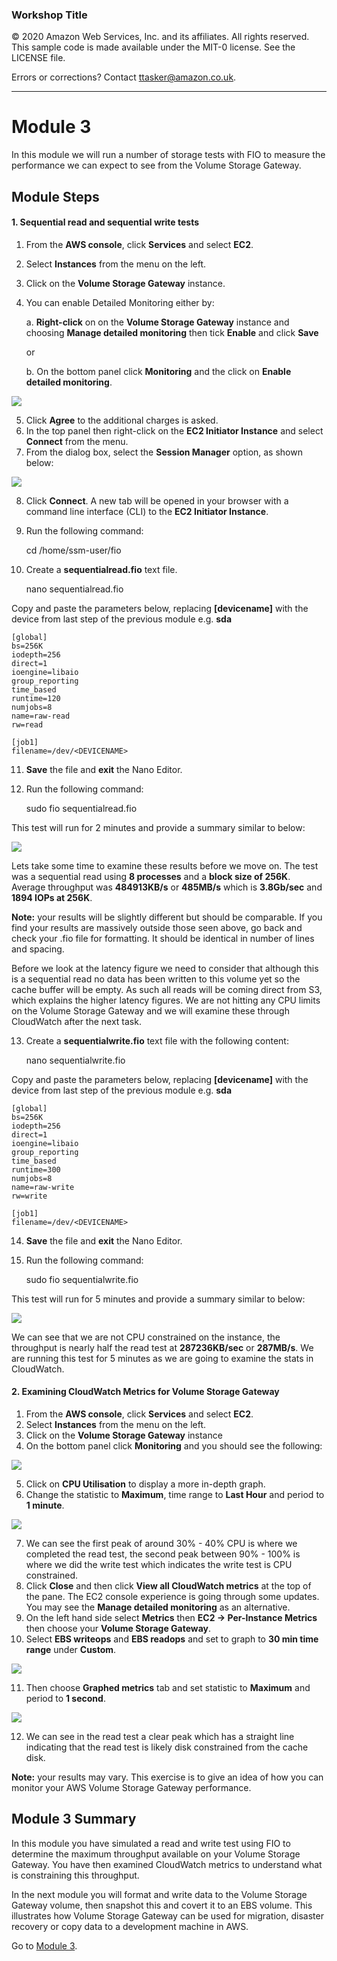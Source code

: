 ### Workshop Title

© 2020 Amazon Web Services, Inc. and its affiliates. All rights reserved.
This sample code is made available under the MIT-0 license. See the LICENSE file.

Errors or corrections? Contact [ttasker@amazon.co.uk](mailto:ttasker@amazon.co.uk).

---

# Module 3
In this module we will run a number of storage tests with FIO to measure the performance we can expect to see from the Volume Storage Gateway.

## Module Steps

#### 1. Sequential read and sequential write tests

1.	From the **AWS console**, click **Services** and select **EC2**.
2.	Select **Instances** from the menu on the left.
3.	Click on the **Volume Storage Gateway** instance.
4. You can enable Detailed Monitoring either by:

    a. **Right-click** on on the **Volume Storage Gateway** instance and choosing **Manage detailed monitoring** then tick **Enable** and click **Save**

    or

    b. On the bottom panel click **Monitoring** and the click on **Enable detailed monitoring**.


![](images/vgwmonitoring.png)

5.	Click **Agree** to the additional charges is asked.
6.	In the top panel then right-click on the **EC2 Initiator Instance** and select **Connect** from the menu.
7.	From the dialog box, select the **Session Manager** option, as shown below:

![](images/sessionmanager.png)

8.	Click **Connect**. A new tab will be opened in your browser with a command line interface (CLI) to the **EC2 Initiator Instance**.
9.	Run the following command:


    cd /home/ssm-user/fio


10.	Create a **sequentialread.fio** text file.


    nano sequentialread.fio

Copy and paste the parameters below, replacing **[devicename]** with the device from last step of the previous module e.g. **sda**

    [global]
    bs=256K
    iodepth=256
    direct=1
    ioengine=libaio
    group_reporting
    time_based
    runtime=120
    numjobs=8
    name=raw-read
    rw=read

    [job1]
    filename=/dev/<DEVICENAME>

11.	**Save** the file and **exit** the Nano Editor.
12.	Run the following command:

    sudo fio sequentialread.fio

This test will run for 2 minutes and provide a summary similar to below:

![](images/fiosummary.png)

Lets take some time to examine these results before we move on. The test was a sequential read using **8 processes** and a **block size of 256K**.  Average throughput was **484913KB/s** or **485MB/s** which is **3.8Gb/sec** and **1894 IOPs at 256K**.  

**Note:** your results will be slightly different but should be comparable. If you find your results are massively outside those seen above, go back and check your .fio file for formatting. It should be identical in number of lines and spacing.  

Before we look at the latency figure we need to consider that although this is a sequential read no data has been written to this volume yet so the cache buffer will be empty. As such all reads will be coming direct from S3, which explains the higher latency figures.  We are not hitting any CPU limits on the Volume Storage Gateway and we will examine these through CloudWatch after the next task.  

13.	Create a **sequentialwrite.fio** text file with the following content:


    nano sequentialwrite.fio

Copy and paste the parameters below, replacing **[devicename]** with the device from last step of the previous module e.g. **sda**

    [global]
    bs=256K
    iodepth=256
    direct=1
    ioengine=libaio
    group_reporting
    time_based
    runtime=300
    numjobs=8
    name=raw-write
    rw=write

    [job1]
    filename=/dev/<DEVICENAME>

14. **Save** the file and **exit** the Nano Editor.
15.	Run the following command:


      sudo fio sequentialwrite.fio

  This test will run for 5 minutes and provide a summary similar to below:

![](images/fiowritetest.png)

We can see that we are not CPU constrained on the instance, the throughput is nearly half the read test at **287236KB/sec** or **287MB/s**.  We are running this test for 5 minutes as we are going to examine the stats in CloudWatch.



#### 2. Examining CloudWatch Metrics for Volume Storage Gateway

1.	From the **AWS console**, click **Services** and select **EC2**.
2.	Select **Instances** from the menu on the left.
3.	Click on the **Volume Storage Gateway** instance
4.	On the bottom panel click **Monitoring** and you should see the following:

![](images/vgwmetrics.png)

5.	Click on **CPU Utilisation** to display a more in-depth graph.  
6.	Change the statistic to **Maximum**, time range to **Last Hour** and period to **1 minute**.

![](images/maximum.png)

7.	We can see the first peak of around 30% - 40% CPU is where we completed the read test, the second peak between 90% - 100% is where we did the write test which indicates the write test is CPU constrained.
8.	Click **Close** and then click **View all CloudWatch metrics** at the top of the pane. The EC2 console experience is going through some updates.  You may see the **Manage detailed monitoring** as an alternative.
9.	On the left hand side select **Metrics** then **EC2 -> Per-Instance Metrics** then choose your **Volume Storage Gateway**.
10.	Select **EBS writeops** and **EBS readops** and set to graph to **30 min time range** under **Custom**.

![](images/ebsiops.png)

11.	Then choose **Graphed metrics** tab and set statistic to **Maximum** and period to **1 second**.

![](images/onesecond.png)

12.	We can see in the read test a clear peak which has a straight line indicating that the read test is likely disk constrained from the cache disk.  

**Note:** your results may vary. This exercise is to give an idea of how you can monitor your AWS Volume Storage Gateway performance.  

## Module 3 Summary

In this module you have simulated a read and write test using FIO to determine the maximum throughput available on your Volume Storage Gateway.  You have then examined CloudWatch metrics to understand what is constraining this throughput.    

In the next module you will format and write  data to the Volume Storage Gateway volume, then snapshot this and covert it to an EBS volume.  This illustrates how Volume Storage Gateway can be used for migration, disaster recovery or copy data to a development machine in AWS.  


Go to [Module 3](/module3).
